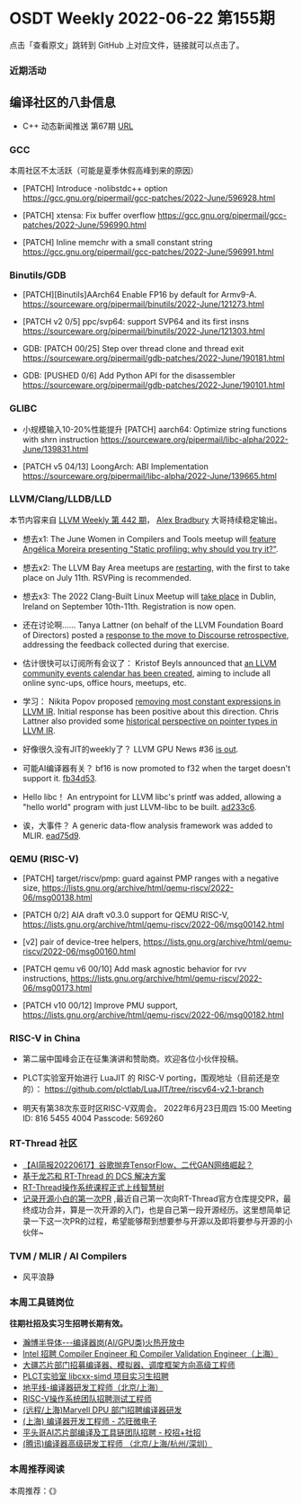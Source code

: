 # OSDT Weekly 2022-06-22 第155期

点击「查看原文」跳转到 GitHub 上对应文件，链接就可以点击了。

### 近期活动

## 编译社区的八卦信息

- C++ 动态新闻推送 第67期 [URL](https://zhuanlan.zhihu.com/p/530367102)

### GCC

本周社区不太活跃（可能是夏季休假高峰到来的原因）
- [PATCH] Introduce -nolibstdc++ option
  https://gcc.gnu.org/pipermail/gcc-patches/2022-June/596928.html

- [PATCH] xtensa: Fix buffer overflow
  https://gcc.gnu.org/pipermail/gcc-patches/2022-June/596990.html

- [PATCH] Inline memchr with a small constant string
  https://gcc.gnu.org/pipermail/gcc-patches/2022-June/596991.html

### Binutils/GDB

- [PATCH][Binutils]AArch64 Enable FP16 by default for Armv9-A.
  https://sourceware.org/pipermail/binutils/2022-June/121273.html

- [PATCH v2 0/5] ppc/svp64: support SVP64 and its first insns
  https://sourceware.org/pipermail/binutils/2022-June/121303.html

- GDB: [PATCH 00/25] Step over thread clone and thread exit
  https://sourceware.org/pipermail/gdb-patches/2022-June/190181.html

- GDB: [PUSHED 0/6] Add Python API for the disassembler
  https://sourceware.org/pipermail/gdb-patches/2022-June/190101.html

### GLIBC

- 小规模输入10-20%性能提升
  [PATCH] aarch64: Optimize string functions with shrn instruction
  https://sourceware.org/pipermail/libc-alpha/2022-June/139831.html

- [PATCH v5 04/13] LoongArch: ABI Implementation
  https://sourceware.org/pipermail/libc-alpha/2022-June/139665.html

### LLVM/Clang/LLDB/LLD

本节内容来自 [LLVM Weekly 第 442 期](http://llvmweekly.org/issue/442)，
[Alex Bradbury](https://www.linkedin.com/in/alex-bradbury/) 大哥持续稳定输出。

* 想去x1:  The June Women in Compilers and Tools meetup will [feature Angélica Moreira presenting "Static profiling: why should you try it?"](https://www.meetup.com/meetup-group-ifwtlvwd/events/286633180/).

* 想去x2:  The LLVM Bay Area meetups are [restarting](https://discourse.llvm.org/t/llvm-bay-area-monthly-meetup-mon-july-11-22-6pm/63193), with the first to take place on July 11th. RSVPing is recommended.

* 想去x3: The 2022 Clang-Built Linux Meetup will [take place](https://discourse.llvm.org/t/2022-clang-built-linux-meetup-in-dublin-ireland/63157) in Dublin, Ireland on September 10th-11th. Registration is now open.

* 还在讨论啊…… Tanya Lattner (on behalf of the LLVM Foundation Board of Directors) posted a [response to the move to Discourse retrospective](https://discourse.llvm.org/t/response-to-the-move-to-discourse-retrospective/63159), addressing the feedback collected during that exercise.

* 估计很快可以订阅所有会议了： Kristof Beyls announced that [an LLVM community events calendar has been created](https://discourse.llvm.org/t/llvm-community-events-calendar/63237), aiming to include all online sync-ups, office hours, meetups, etc.

* 学习： Nikita Popov proposed [removing most constant expressions in LLVM IR](https://discourse.llvm.org/t/rfc-remove-most-constant-expressions/63179).  Initial response has been positive about this direction. Chris Lattner also provided some [historical perspective on pointer types in LLVM IR](https://discourse.llvm.org/t/rfc-remove-most-constant-expressions/63179).

* 好像很久没有JIT的weekly了？ LLVM GPU News #36 [is out](https://discourse.llvm.org/t/llvm-gpu-news-36-june-17-2022/63300/1).

* 可能AI编译器有关？ bf16 is now promoted to f32 when the target doesn't support it.
  [fb34d53](https://reviews.llvm.org/rGfb34d531af95).

* Hello libc！ An entrypoint for LLVM libc's printf was added, allowing a "hello world" program with just LLVM-libc to be built.
  [ad233c6](https://reviews.llvm.org/rGad233c6047fc).

* 诶，大事件？ A generic data-flow analysis framework was added to MLIR.
  [ead75d9](https://reviews.llvm.org/rGead75d9434ec).

### QEMU (RISC-V)

- [PATCH] target/riscv/pmp: guard against PMP ranges with a negative size,
  https://lists.gnu.org/archive/html/qemu-riscv/2022-06/msg00138.html

- [PATCH 0/2] AIA draft v0.3.0 support for QEMU RISC-V,
  https://lists.gnu.org/archive/html/qemu-riscv/2022-06/msg00142.html

- [v2] pair of device-tree helpers,
  https://lists.gnu.org/archive/html/qemu-riscv/2022-06/msg00160.html

- [PATCH qemu v6 00/10] Add mask agnostic behavior for rvv instructions,
  https://lists.gnu.org/archive/html/qemu-riscv/2022-06/msg00173.html

- [PATCH v10 00/12] Improve PMU support,
  https://lists.gnu.org/archive/html/qemu-riscv/2022-06/msg00182.html

### RISC-V in China

- 第二届中国峰会正在征集演讲和赞助商。欢迎各位小伙伴投稿。

- PLCT实验室开始进行 LuaJIT 的 RISC-V porting，围观地址（目前还是空的）：
  https://github.com/plctlab/LuaJIT/tree/riscv64-v2.1-branch

- 明天有第38次东亚时区RISC-V双周会。
  2022年6月23日周四 15:00
  Meeting ID: 816 5455 4004
  Passcode: 569260

### RT-Thread 社区

- [【AI简报20220617】谷歌抛弃TensorFlow、二代GAN网络崛起？](https://mp.weixin.qq.com/s/cQ-qEidijYgm98Nd6C_0_Q)
- [基于龙芯和 RT-Thread 的 DCS 解决方案](https://mp.weixin.qq.com/s/bl-oYwKrs-nOHYrOX604og)
- [RT-Thread操作系统课程正式上线智慧树](https://mp.weixin.qq.com/s/h5P2MaKWr0CSXgX8h7gdxg)
- [记录开源小白的第一次PR](https://mp.weixin.qq.com/s/j7bvadBHBP9SGsl0YkfQWg) ,最近自己第一次向RT-Thread官方仓库提交PR，最终成功合并，算是一次开源的入门，也是自己第一段开源经历。这里想简单记录一下这一次PR的过程，希望能够帮到想要参与开源以及即将要参与开源的小伙伴~


### TVM / MLIR / AI Compilers

- 风平浪静

### 本周工具链岗位

**往期社招及实习生招聘长期有效。**

- [瀚博半导体---编译器岗(AI/GPU类)火热开放中](https://mp.weixin.qq.com/s/8_KjZYa2Il4PglaGyBWk4Q)
- [Intel 招聘 Compiler Engineer 和 Compiler Validation Engineer（上海）](https://mp.weixin.qq.com/s/I3DWxXODNoLRr0kN2xMZLQ)
- [大疆芯片部门招募编译器、模拟器、调度框架方向高级工程师](https://mp.weixin.qq.com/s/Wn5NzAtUTwQNXKRvMVQWLA)
- [PLCT实验室 libcxx-simd 项目实习生招聘](https://mp.weixin.qq.com/s/EIVx5cY74GlodirySY97Qw)
- [地平线-编译器研发工程师（北京/上海）](https://mp.weixin.qq.com/s/MYObl7iWIbyrTz9hCmKWYA)
- [RISC-V操作系统团队招聘测试工程师](https://mp.weixin.qq.com/s/inLFS4pI1F74m_oJ2I7xjQ)
- [(远程/上海)Marvell DPU 部门招聘编译器研发](https://mp.weixin.qq.com/s/B6JjAhF3TZjezD1tjYHDaw)
- [(上海) 编译器开发工程师 - 芯旺微电子](https://mp.weixin.qq.com/s/nqe1-7qffnc0CaejYkpKyw)
- [平头哥AI芯片部编译及工具链团队招聘 - 校招+社招](https://mp.weixin.qq.com/s/kARbXtJotRPCNMrV-yOanA)
- [(腾讯)编译器高级研发工程师 （北京/上海/杭州/深圳）](https://mp.weixin.qq.com/s/DF-2qmHmpKZtJ1djHXM1Ug)

### 本周推荐阅读

本周推荐：《》
